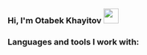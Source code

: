 ### Hi, I'm Otabek Khayitov <img src="https://media1.giphy.com/media/vBFu7SXMkxLcVmmhvS/giphy.gif?cid=ecf05e47r8tlanf2jx1et68dzq7f0s4c3d21kov92whpagv5&ep=v1_stickers_search&rid=giphy.gif&ct=s" width="30px"/> 
### Languages and tools I work with:
<br/>
